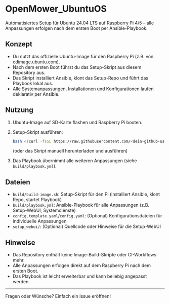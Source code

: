 # OpenMower_UbuntuOS

Automatisiertes Setup für Ubuntu 24.04 LTS auf Raspberry Pi 4/5 – alle Anpassungen erfolgen nach dem ersten Boot per Ansible-Playbook.

## Konzept
- Du nutzt das offizielle Ubuntu-Image für den Raspberry Pi (z.B. von cdimage.ubuntu.com).
- Nach dem ersten Boot führst du das Setup-Skript aus diesem Repository aus.
- Das Skript installiert Ansible, klont das Setup-Repo und führt das Playbook lokal aus.
- Alle Systemanpassungen, Installationen und Konfigurationen laufen deklarativ per Ansible.

## Nutzung
1. Ubuntu-Image auf SD-Karte flashen und Raspberry Pi booten.
2. Setup-Skript ausführen:

   ```bash
   bash <(curl -fsSL https://raw.githubusercontent.com/<dein-github-user>/<repo>/main/build/build-image.sh)
   ```
   (oder das Skript manuell herunterladen und ausführen)

3. Das Playbook übernimmt alle weiteren Anpassungen (siehe `build/playbook.yml`).

## Dateien
- `build/build-image.sh`: Setup-Skript für den Pi (installiert Ansible, klont Repo, startet Playbook)
- `build/playbook.yml`: Ansible-Playbook für alle Anpassungen (z.B. Setup-WebUI, Systemdienste)
- `config.template.yaml`/`config.yaml`: (Optional) Konfigurationsdateien für individuelle Anpassungen
- `setup_webui/`: (Optional) Quellcode oder Hinweise für die Setup-WebUI

## Hinweise
- Das Repository enthält keine Image-Build-Skripte oder CI-Workflows mehr.
- Alle Anpassungen erfolgen direkt auf dem Raspberry Pi nach dem ersten Boot.
- Das Playbook ist leicht erweiterbar und kann beliebig angepasst werden.

---

Fragen oder Wünsche? Einfach ein Issue eröffnen!
